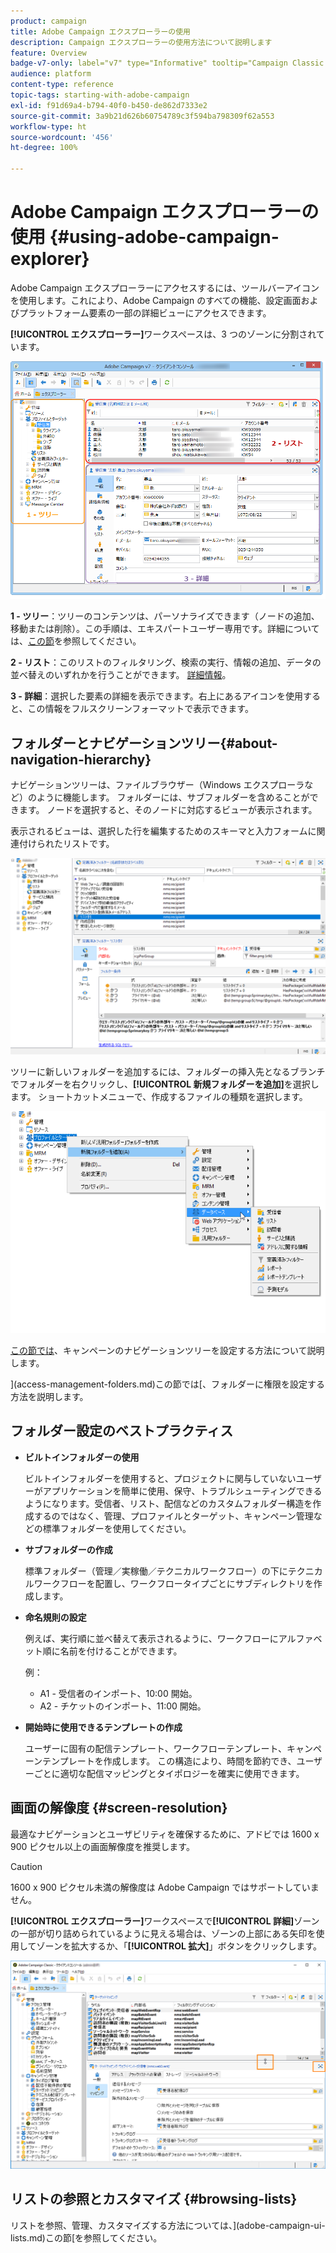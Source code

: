 ```yaml
---
product: campaign
title: Adobe Campaign エクスプローラーの使用
description: Campaign エクスプローラーの使用方法について説明します
feature: Overview
badge-v7-only: label="v7" type="Informative" tooltip="Campaign Classic v7 にのみ適用されます"
audience: platform
content-type: reference
topic-tags: starting-with-adobe-campaign
exl-id: f91d69a4-b794-40f0-b450-de862d7333e2
source-git-commit: 3a9b21d626b60754789c3f594ba798309f62a553
workflow-type: ht
source-wordcount: '456'
ht-degree: 100%

---
```


# Adobe Campaign エクスプローラーの使用 {#using-adobe-campaign-explorer}



Adobe Campaign エクスプローラーにアクセスするには、ツールバーアイコンを使用します。これにより、Adobe Campaign のすべての機能、設定画面およびプラットフォーム要素の一部の詳細ビューにアクセスできます。

**[!UICONTROL エクスプローラー]**&#x200B;ワークスペースは、3 つのゾーンに分割されています。

![](assets/s_ncs_user_navigation.png)

**1 - ツリー**：ツリーのコンテンツは、パーソナライズできます（ノードの追加、移動または削除）。この手順は、エキスパートユーザー専用です。詳細については、[この節](#about-navigation-hierarchy)を参照してください。

**2 - リスト**：このリストのフィルタリング、検索の実行、情報の追加、データの並べ替えのいずれかを行うことができます。 [詳細情報](adobe-campaign-ui-lists.md)。

**3 - 詳細**：選択した要素の詳細を表示できます。右上にあるアイコンを使用すると、この情報をフルスクリーンフォーマットで表示できます。

## フォルダーとナビゲーションツリー{#about-navigation-hierarchy}

ナビゲーションツリーは、ファイルブラウザー（Windows エクスプローラなど）のように機能します。 フォルダーには、サブフォルダーを含めることができます。 ノードを選択すると、そのノードに対応するビューが表示されます。

表示されるビューは、選択した行を編集するためのスキーマと入力フォームに関連付けられたリストです。

![](assets/d_ncs_integration_navigation.png)

ツリーに新しいフォルダーを追加するには、フォルダーの挿入先となるブランチでフォルダーを右クリックし、**[!UICONTROL 新規フォルダーを追加]**&#x200B;を選択します。 ショートカットメニューで、作成するファイルの種類を選択します。

![](assets/d_ncs_integration_navigation_create.png)

[この節では](../../configuration/using/configuration.md)、キャンペーンのナビゲーションツリーを設定する方法について説明します。

](access-management-folders.md)この節では[、フォルダーに権限を設定する方法を説明します。

## フォルダー設定のベストプラクティス

* **ビルトインフォルダーの使用**


  ビルトインフォルダーを使用すると、プロジェクトに関与していないユーザーがアプリケーションを簡単に使用、保守、トラブルシューティングできるようになります。受信者、リスト、配信などのカスタムフォルダー構造を作成するのではなく、管理、プロファイルとターゲット、キャンペーン管理などの標準フォルダーを使用してください。

* **サブフォルダーの作成**

  標準フォルダー（管理／実稼働／テクニカルワークフロー）の下にテクニカルワークフローを配置し、ワークフロータイプごとにサブディレクトリを作成します。

* **命名規則の設定**

  例えば、実行順に並べ替えて表示されるように、ワークフローにアルファベット順に名前を付けることができます。

  例：

   * A1 - 受信者のインポート、10:00 開始。
   * A2 - チケットのインポート、11:00 開始。

* **開始時に使用できるテンプレートの作成**

  ユーザーに固有の配信テンプレート、ワークフローテンプレート、キャンペーンテンプレートを作成します。 この構造により、時間を節約でき、ユーザーごとに適切な配信マッピングとタイポロジーを確実に使用できます。

## 画面の解像度 {#screen-resolution}

最適なナビゲーションとユーザビリティを確保するために、アドビでは 1600 x 900 ピクセル以上の画面解像度を推奨します。

>[!CAUTION]
>
>1600 x 900 ピクセル未満の解像度は Adobe Campaign ではサポートしていません。

**[!UICONTROL エクスプローラー]**&#x200B;ワークスペースで&#x200B;**[!UICONTROL 詳細]**&#x200B;ゾーンの一部が切り詰められているように見える場合は、ゾーンの上部にある矢印を使用してゾーンを拡大するか、「**[!UICONTROL 拡大]**」ボタンをクリックします。

![](assets/s_ncs_user_resolution.png)

## リストの参照とカスタマイズ {#browsing-lists}

リストを参照、管理、カスタマイズする方法については、](adobe-campaign-ui-lists.md)この節[を参照してください。
